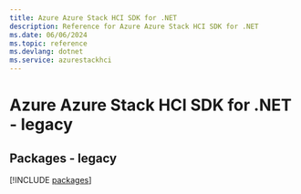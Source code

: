 ```yaml
---
title: Azure Azure Stack HCI SDK for .NET
description: Reference for Azure Azure Stack HCI SDK for .NET
ms.date: 06/06/2024
ms.topic: reference
ms.devlang: dotnet
ms.service: azurestackhci
---
```

# Azure Azure Stack HCI SDK for .NET - legacy
## Packages - legacy
[!INCLUDE [packages](azure-stack-hci-index.md)]